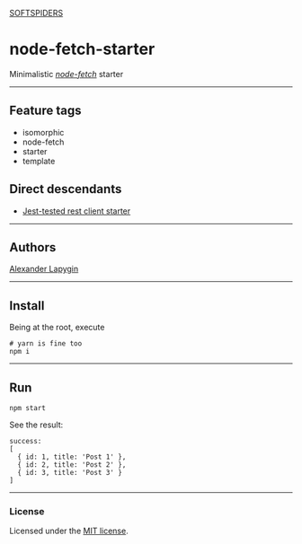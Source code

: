 [SOFTSPIDERS](https://github.com/softspiders/softspiders)

# node-fetch-starter

Minimalistic [*node-fetch*](https://github.com/node-fetch/node-fetch) starter

---

## Feature tags

- isomorphic
- node-fetch
- starter
- template

## Direct descendants

- [Jest-tested rest client starter](https://github.com/softspiders/rest-client-jest-starter)

---
## Authors

[Alexander Lapygin](https://github.com/AlexanderLapygin)

---

## Install

Being at the root, execute

```
# yarn is fine too  
npm i
```

---

## Run

```
npm start
```

See the result:

```
success:
[
  { id: 1, title: 'Post 1' },
  { id: 2, title: 'Post 2' },
  { id: 3, title: 'Post 3' }
]
```

---

### License

Licensed under the [MIT license](./LICENSE). 

